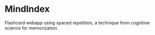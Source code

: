 # MindIndex
Flashcard webapp using spaced repetition, a technique from cognitive science for memorization.

